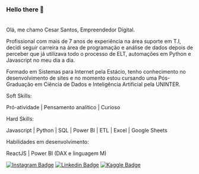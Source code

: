 ### Hello there 👋<br><br>

Olá, me chamo Cesar Santos, Empreendedor Digital. 

Profissional com mais de 7 anos de experiência na área suporte em T.I, decidi seguir carreira na área de programação e análise de dados depois de perceber que já utilizava todo o processo de ELT, automações em Python e Javascript no meu dia a dia. 

Formado em Sistemas para Internet pela Estácio, tenho conhecimento no desenvolvimento de sites e no momento estou  cursando uma Pós-Graduação em Ciência de Dados e Inteligência Artificial pela UNINTER.


Soft Skills:                                                    

Pró-atividade | Pensamento analítico | Curioso


Hard Skills:

Javascript | Python | SQL | Power BI | ETL | Excel | Google Sheets


Habilidades em desenvolvimento:

ReactJS | Power BI (DAX e linguagem M)

[![Instagram Badge](https://img.shields.io/badge/Instagram-E4405F?style=for-the-badge&logo=instagram&logoColor=white)](https://www.instagram.com/cesar.sotnas) 
[![Linkedin Badge](https://img.shields.io/badge/LinkedIn-0077B5?style=for-the-badge&logo=linkedin&logoColor=white)](https://www.linkedin.com/in/cesar--santos/)
[![Kaggle Badge](https://img.shields.io/badge/Kaggle-035a7d?style=for-the-badge&logo=kaggle&logoColor=white)](https://www.kaggle.com/devcesar)



